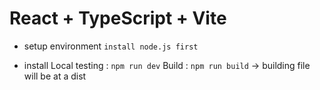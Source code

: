 # React + TypeScript + Vite

- setup environment
`install node.js first`
  
- install
Local testing : `npm run dev`
Build : `npm run build` -> building file will be at a dist